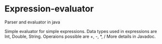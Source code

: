 # Expression-evaluator
Parser and evaluator in java

Simple evaluator for simple expressions.
Data types used in expressions are Int, Double, String.
Operaions possible are +, -, *, /
More details in Javadoc.
